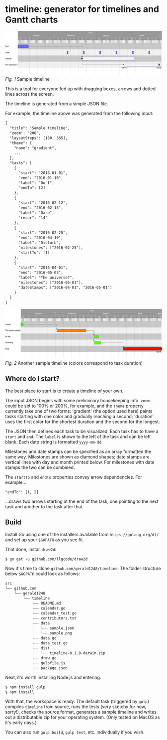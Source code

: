 timeline: generator for timelines and Gantt charts
==================================================

![Sample timeline](data/sample.png?raw=true "Sample timeline")
*Fig. 1* Sample timeline

This is a tool for everyone fed up with dragging boxes, arrows and dotted lines across the screen.

The timeline is generated from a simple JSON file.

For example, the timeline above was generated from the following input:
```
{
  "title": "Sample timeline",
  "zoom": "200",
  "layoutSteps": [180, 365],
  "theme": {
    "name": "gradient",
    ... 
  },
  "tasks": [
    {
      "start": "2016-01-01",
      "end": "2016-01-10",
      "label": "Do I",
      "endTo": [2]
    },
    {
      "start": "2016-02-12",
      "end": "2016-02-13",
      "label": "Dare",
      "recur": "14"
    },
    {
      "start": "2016-02-25",
      "end": "2016-04-10",
      "label": "Disturb",
      "milestones": ["2016-02-25"],
      "startTo": [1]
    },
    {
      "start": "2016-04-01",
      "end": "2016-05-03",
      "label": "The universe?",
      "milestones": ["2016-05-01"],
      "dateStamps": ["2016-04-01", "2016-05-01"]
    }
  ]
}
```

![Another sample timeline](data/sample_duration.png?raw=true "Another sample timeline")
*Fig. 2* Another sample timeline (colors correspond to task duration)


Where do I start?
-----------------
The best place to start is to create a timeline of your own.

The input JSON begins with some preliminary housekeeping info. `zoom` could be set to 100% or 200%, for example, and the `theme` property currently take one of two forms: 'gradient' (the option used here) paints tasks starting with one color and gradually reaching a second; 'duration' uses the first color for the shortest duration and the second for the longest.

The JSON then defines each task to be visualized. Each task has to have a `start` and `end`. The `label` is shown to the left of the task and can be left blank. Each date string is formatted `yyyy-mm-dd`.

Milestones and date stamps can be specified as an array formatted the same way. Milestones are shown as diamond shapes; date stamps are vertical lines with day and month printed below. For milestones with date stamps the two can be combined.

The `startTo` and `endTo` properties convey arrow dependencies. For example...
```
"endTo": [1, 2]
```
...draws two arrows starting at the end of the task, one pointing to the next task and another to the task after that.

Build
-----
Install Go using one of the installers available from `https://golang.org/dl/` and set up your `$GOPATH` as you see fit.

That done, install `draw2d`:

```
$ go get -u github.com/llgcode/draw2d
```

Now it's time to clone `github.com/gerald1248/timeline`. The folder structure below `$GOPATH` could look as follows:
```
src
└── github.com
    └── gerald1248
        └── timeline
            ├── README.md
            ├── calendar.go
            ├── calendar_test.go
            ├── contributors.txt
            ├── data
            │   ├── sample.json
            │   └── sample.png
            ├── data.go
            ├── data_test.go
            ├── dist
            │   └── timeline-0.1.0-darwin.zip
            ├── draw.go
            ├── gulpfile.js
            └── package.json
```

Next, it's worth installing Node.js and entering:
```
$ npm install gulp
$ npm install
```
With that, the workspace is ready. The default task (triggered by `gulp`) compiles `timeline` from source, runs the tests (very sketchy for now, sorry!), checks the source format, generates a sample timeline and writes out a distributable zip for your operating system. (Only tested on MacOS as it's early days.)

You can also run `gulp build`, `gulp test`, etc. individually if you wish.

